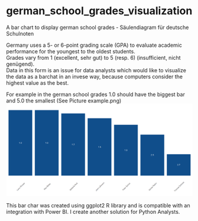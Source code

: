 # german_school_grades_visualization
A bar chart to display german school grades - Säulendiagram für deutsche Schulnoten

Germany uses a 5- or 6-point grading scale (GPA) to evaluate academic performance for the youngest to the oldest students.  
Grades vary from 1 (excellent, sehr gut) to 5 (resp. 6) (insufficient, nicht genügend).  
Data in this form is an issue for data analysts which would like to visualize the data as a barchat in an invese way, because computers consider the highest value as the best.  

For example in the german school grades 1.0 should have the biggest bar and 5.0 the smallest (See Picture example.png)
![Example](/images/example.png)


This bar char was created using ggplot2 R library and is compatible with an integration with Power BI.
I create another solution for Python Analysts.
